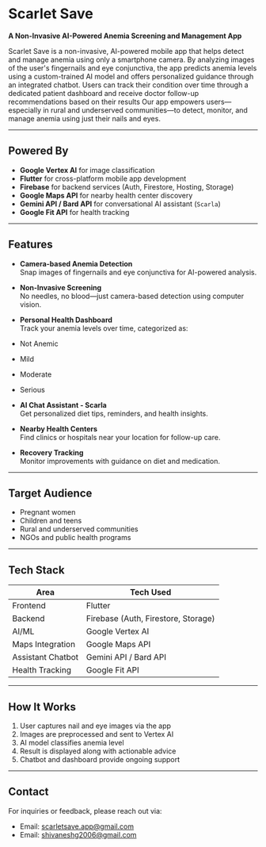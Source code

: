 #  Scarlet Save

**A Non-Invasive AI-Powered Anemia Screening and Management App**


Scarlet Save is a non-invasive, AI-powered mobile app that helps detect and manage anemia using only a smartphone camera.
By analyzing images of the user's fingernails and eye conjunctiva, the app predicts anemia levels using a custom-trained AI model and offers personalized guidance through an integrated chatbot.
Users can track their condition over time through a dedicated patient dashboard and receive doctor follow-up recommendations based on their results
Our app empowers users—especially in rural and underserved communities—to detect, monitor, and manage anemia using just their nails and eyes.

---

##  Powered By

- **Google Vertex AI** for image classification
- **Flutter** for cross-platform mobile app development
- **Firebase** for backend services (Auth, Firestore, Hosting, Storage)
- **Google Maps API** for nearby health center discovery
- **Gemini API / Bard API** for conversational AI assistant (`Scarla`)
- **Google Fit API** for health tracking

---

##  Features

-  **Camera-based Anemia Detection**  
  Snap images of fingernails and eye conjunctiva for AI-powered analysis.

-  **Non-Invasive Screening**  
  No needles, no blood—just camera-based detection using computer vision.

-  **Personal Health Dashboard**  
  Track your anemia levels over time, categorized as:
  - Not Anemic
  - Mild
  - Moderate
  - Serious

-  **AI Chat Assistant - Scarla**  
  Get personalized diet tips, reminders, and health insights.

-  **Nearby Health Centers**  
  Find clinics or hospitals near your location for follow-up care.

-  **Recovery Tracking**  
  Monitor improvements with guidance on diet and medication.

---

##  Target Audience

- Pregnant women
- Children and teens
- Rural and underserved communities
- NGOs and public health programs

---

##  Tech Stack

| Area              | Tech Used                         |
|-------------------|------------------------------------|
| Frontend          | Flutter                            |
| Backend           | Firebase (Auth, Firestore, Storage) |
| AI/ML             | Google Vertex AI                   |
| Maps Integration  | Google Maps API                    |
| Assistant Chatbot | Gemini API / Bard API              |
| Health Tracking   | Google Fit API                     |

---

##  How It Works

1. User captures nail and eye images via the app
2. Images are preprocessed and sent to Vertex AI
3. AI model classifies anemia level
4. Result is displayed along with actionable advice
5. Chatbot and dashboard provide ongoing support

---

##  Contact

For inquiries or feedback, please reach out via:

- Email: scarletsave.app@gmail.com
- Email: shivaneshg2006@gmail.com


